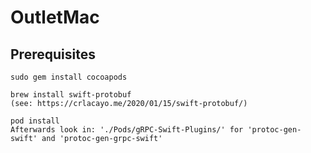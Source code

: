 # OutletMac

## Prerequisites

	sudo gem install cocoapods

	brew install swift-protobuf
	(see: https://crlacayo.me/2020/01/15/swift-protobuf/)

	pod install
	Afterwards look in: './Pods/gRPC-Swift-Plugins/' for 'protoc-gen-swift' and 'protoc-gen-grpc-swift'

